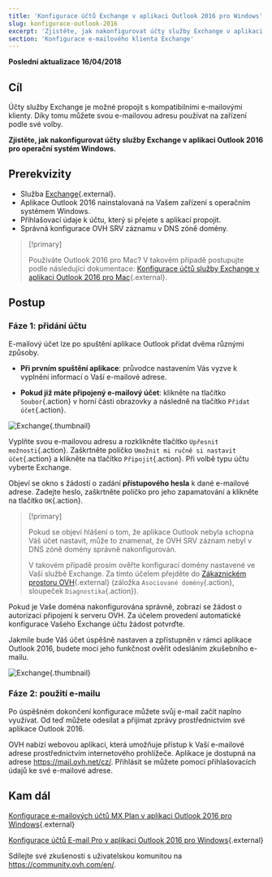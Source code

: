 ```yaml
---
title: 'Konfigurace účtů Exchange v aplikaci Outlook 2016 pro Windows'
slug: konfigurace-outlook-2016
excerpt: 'Zjistěte, jak nakonfigurovat účty služby Exchange v aplikaci Outlook 2016 pro operační systém Windows'
section: 'Konfigurace e-mailového klienta Exchange'
---
```


**Poslední aktualizace 16/04/2018**

## Cíl

Účty služby Exchange je možné propojit s kompatibilními e-mailovými klienty. Díky tomu můžete svou e-mailovou adresu používat na zařízení podle své volby.

**Zjistěte, jak nakonfigurovat účty služby Exchange v aplikaci Outlook 2016 pro operační systém Windows.**

## Prerekvizity

- Služba [Exchange](https://www.ovh.cz/emails/){.external}.
- Aplikace Outlook 2016 nainstalovaná na Vašem zařízení s operačním systémem Windows.
- Přihlašovací údaje k účtu, který si přejete s aplikací propojit.
- Správná konfigurace OVH SRV záznamu v DNS zóně domény.

> [!primary]
>
> Používáte Outlook 2016 pro Mac? V takovém případě postupujte podle následující dokumentace: [Konfigurace účtů služby Exchange v aplikaci Outlook 2016 pro Mac](https://docs.ovh.com/cz/cs/microsoft-collaborative-solutions/konfigurace-outlook-2016-mac/){.external}.
>

## Postup

### Fáze 1: přidání účtu

E-mailový účet lze po spuštění aplikace Outlook přidat dvěma různými způsoby.

- **Při prvním spuštění aplikace**: průvodce nastavením Vás vyzve k vyplnění informací o Vaší e-mailové adrese.

- **Pokud již máte připojený e-mailový účet**: klikněte na tlačítko `Soubor`{.action} v horní části obrazovky a následně na tlačítko `Přidat účet`{.action}.

![Exchange](images/configuration-outlook-2016-windows-step1.png){.thumbnail}

Vyplňte svou e-mailovou adresu a rozklikněte tlačítko `Upřesnit možnosti`{.action}. Zaškrtněte políčko `Umožnit mi ručně si nastavit účet`{.action} a klikněte na tlačítko `Připojit`{.action}. Při volbě typu účtu vyberte Exchange.

Objeví se okno s žádostí o zadání **přístupového hesla** k dané e-mailové adrese. Zadejte heslo, zaškrtněte políčko pro jeho zapamatování a klikněte na tlačítko `OK`{.action}.

> [!primary]
>
> Pokud se objeví hlášení o tom, že aplikace Outlook nebyla schopna Váš účet nastavit, může to znamenat, že OVH SRV záznam nebyl v DNS zóně domény správně nakonfigurován.
>
> V takovém případě prosím ověřte konfiguraci domény nastavené ve Vaší službě Exchange. Za tímto účelem přejděte do [Zákaznickém prostoru OVH](https://www.ovh.com/auth/?action=gotomanager){.external} (záložka `Asociované domény`{.action}, sloupeček `Diagnostika`{.action}).
>

Pokud je Vaše doména nakonfigurována správně, zobrazí se žádost o autorizaci připojení k serveru OVH. Za účelem provedení automatické konfigurace Vašeho Exchange účtu žádost potvrďte.

Jakmile bude Váš účet úspěšně nastaven a zpřístupněn v rámci aplikace Outlook 2016, budete moci jeho funkčnost ověřit odesláním zkušebního e-mailu.

![Exchange](images/configuration-outlook-2016-windows-exchange-step2.png){.thumbnail}

### Fáze 2: použití e-mailu

Po úspěšném dokončení konfigurace můžete svůj e-mail začít naplno využívat. Od teď můžete odesílat a přijímat zprávy prostřednictvím své aplikace Outlook 2016.

OVH nabízí webovou aplikaci, která umožňuje přístup k Vaší e-mailové adrese prostřednictvím internetového prohlížeče. Aplikace je dostupná na adrese <https://mail.ovh.net/cz/>. Přihlásit se můžete pomocí přihlašovacích údajů ke své e-mailové adrese.

## Kam dál

[Konfigurace e-mailových účtů MX Plan v aplikaci Outlook 2016 pro Windows](https://docs.ovh.com/cz/cs/emails/konfigurace-outlook-2016/){.external}

[Konfigurace účtů E-mail Pro v aplikaci Outlook 2016 pro Windows](https://docs.ovh.com/cz/cs/emails-pro/konfigurace-outlook-2016/){.external}

Sdílejte své zkušenosti s uživatelskou komunitou na <https://community.ovh.com/en/>.